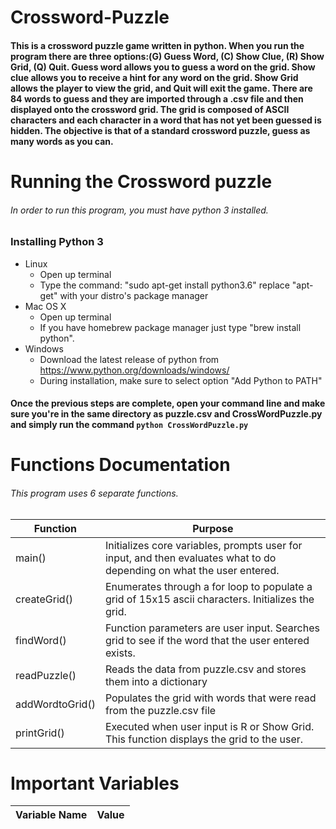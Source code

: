 # Crossword-Puzzle
#### This is a crossword puzzle game written in python. When you run the program there are three options:(G) Guess Word, (C) Show Clue, (R) Show Grid, (Q) Quit. Guess word allows you to guess a word on the grid. Show clue allows you to receive a hint for any word on the grid. Show Grid allows the player to view the grid, and Quit will exit the game. There are 84 words to guess and they are imported through a .csv file and then displayed onto the crossword grid. The grid is composed of ASCII characters and each character in a word that has not yet been guessed is hidden. The objective is that of a standard crossword puzzle, guess as many words as you can. 

# Running the Crossword puzzle

###### *In order to run this program, you must have python 3 installed.*

### Installing Python 3
* Linux
  * Open up terminal 
  * Type the command: "sudo apt-get install python3.6" replace "apt-get" with your distro's package manager
* Mac OS X 
  * Open up terminal
  * If you have homebrew package manager just type "brew install python".
* Windows
  * Download the latest release of python from https://www.python.org/downloads/windows/
  * During installation, make sure to select option "Add Python to PATH"

#### Once the previous steps are complete, open your command line and make sure you're in the same directory as puzzle.csv and CrossWordPuzzle.py and simply run the command `python CrossWordPuzzle.py`

# Functions Documentation
###### *This program uses 6 separate functions.*
Function | Purpose
------------ | -------------
main() | Initializes core variables, prompts user for input, and then evaluates what to do depending on what the user entered.
createGrid() | Enumerates through a for loop to populate a grid of 15x15 ascii characters. Initializes the grid.
findWord() | Function parameters are user input. Searches grid to see if the word that the user entered exists.
readPuzzle() | Reads the data from puzzle.csv and stores them into a dictionary 
addWordtoGrid() | Populates the grid with words that were read from the puzzle.csv file
printGrid() | Executed when user input is R or Show Grid. This function displays the grid to the user.

# Important Variables 
Variable Name | Value
------------ | -------------
